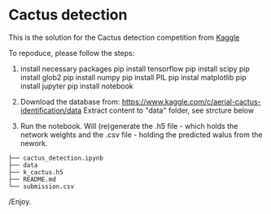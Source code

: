 # Cactus detection

This is the solution for the Cactus detection competition from [Kaggle](https://www.kaggle.com/)

To repoduce, please follow the steps:
1. install necessary packages
pip install tensorflow
pip install scipy
pip install glob2
pip install numpy
pip install PIL
pip instal matplotlib
pip install jupyter
pip install notebook

2. Download the database from: https://www.kaggle.com/c/aerial-cactus-identification/data
Extract content to "data" folder, see strcture below

3. Run the notebook. Will (re)generate the .h5 file - which holds the network weights and the .csv file - holding the predicted walus from the nework. 

```
├── cactus_detection.ipynb
├── data
├── k_cactus.h5
├── README.md
└── submission.csv

```
/Enjoy.
